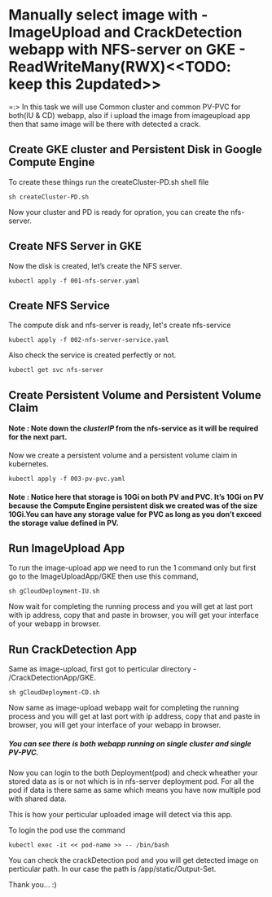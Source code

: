 # Manually select image with - ImageUpload and CrackDetection webapp with NFS-server on GKE - ReadWriteMany(RWX)<<TODO: keep this 2updated>>

=:> In this task we will use Common cluster and common PV-PVC for both(IU & CD) webapp, also if i upload the image from imageupload app then that same image will be there with detected a crack.
 
## Create GKE cluster and Persistent Disk in Google Compute Engine

To create these things run the createCluster-PD.sh shell file

```
sh createCluster-PD.sh
```

Now your cluster and PD is ready for opration, you can create the nfs-server. 

## Create NFS Server in GKE

Now the disk is created, let’s create the NFS server.

```
kubectl apply -f 001-nfs-server.yaml
```

## Create NFS Service

The compute disk and nfs-server is ready, let's create nfs-service

```
kubectl apply -f 002-nfs-server-service.yaml
```

Also check the service is created perfectly or not.

```
kubectl get svc nfs-server
```

## Create Persistent Volume and Persistent Volume Claim

#### Note : Note down the *clusterIP* from the nfs-service as it will be required for the next part.

Now we create a persistent volume and a persistent volume claim in kubernetes.

```
kubectl apply -f 003-pv-pvc.yaml
```

#### Note : Notice here that storage is 10Gi on both PV and PVC. It’s 10Gi on PV because the Compute Engine persistent disk we created was of the size 10Gi.You can have any storage value for PVC as long as you don’t exceed the storage value defined in PV.

## Run ImageUpload App

To run the image-upload app we need to run the 1 command only
but first go to the ImageUploadApp/GKE then use this command,

```
sh gCloudDeployment-IU.sh
```

Now wait for completing the running process and you will get at last port with ip address, copy that and paste in browser, you will get your interface of your webapp in browser.

## Run CrackDetection App

Same as image-upload, first got to perticular directory - /CrackDetectionApp/GKE.

```
sh gCloudDeployment-CD.sh
```

Now same as image-upload webapp wait for completing the running process and you will get at last port with ip address, copy that and paste in browser, you will get your interface of your webapp in browser.

##### You can see there is both webapp running on single cluster and single PV-PVC.

Now you can login to the both Deployment(pod) and check wheather your stored data as is or not which is in nfs-server deployment pod.
For all the pod if data is there same as same which means you have now multiple pod with shared data.

This is how your perticular uploaded image will detect via this app.

To login the pod use the command

```
kubectl exec -it << pod-name >> -- /bin/bash
```

You can check the crackDetection pod and you will get detected image on perticular path.
In our case the path is /app/static/Output-Set.

Thank you... :)
